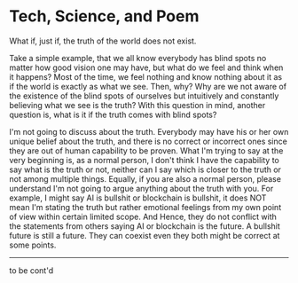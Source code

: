 # Tech, Science, and Poem

What if, just if, the truth of the world does not exist.

Take a simple example, that we all know everybody has blind spots no matter how good vision one may have, but what do we feel and think when it happens? Most of the time, we feel nothing and know nothing about it as if the world is exactly as what we see. Then, why? Why are we not aware of the existence of the blind spots of ourselves but intuitively and constantly believing what we see is the truth? With this question in mind, another question is, what is it if the truth comes with blind spots?

I'm not going to discuss about the truth. Everybody may have his or her own unique belief about the truth, and there is no correct or incorrect ones since they are out of human capability to be proven. What I'm trying to say at the very beginning is, as a normal person, I don't think I have the capability to say what is the truth or not, neither can I say which is closer to the truth or not among multiple things. Equally, if you are also a normal person, please understand I'm not going to argue anything about the truth with you. For example, I might say AI is bullshit or blockchain is bullshit, it does NOT mean I'm stating the truth but rather emotional feelings from my own point of view within certain limited scope. And Hence, they do not conflict with the statements from others saying AI or blockchain is the future. A bullshit future is still a future. They can coexist even they both might be correct at some points.




***
to be cont'd

